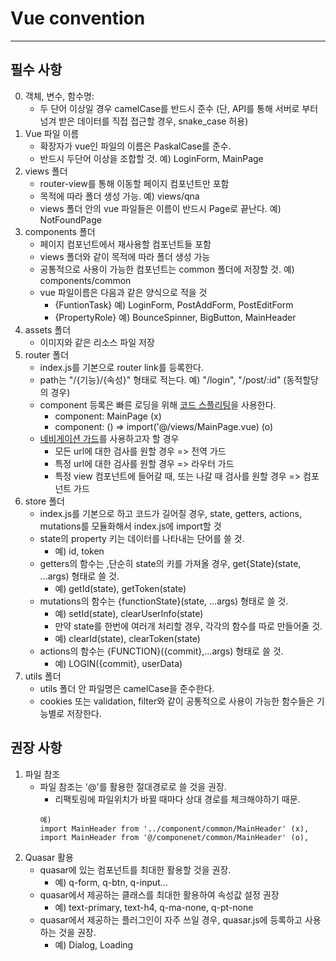 # Vue convention 
---
## 필수 사항

0. 객체, 변수, 함수명:
    - 두 단어 이상일 경우 camelCase를 반드시 준수 (단, API를 통해 서버로 부터 넘겨 받은 데이터를 직접 접근할 경우, snake_case 허용)
1. Vue 파일 이름
    - 확장자가 vue인 파일의 이름은 PaskalCase를 준수.
    - 반드시 두단어 이상을 조합할 것. 예) LoginForm, MainPage
2. views 폴더
    - router-view를 통해 이동할 페이지 컴포넌트만 포함
    - 목적에 따라 폴더 생성 가능. 예) views/qna
    - views 폴더 안의 vue 파일들은 이름이 반드시 Page로 끝난다. 예) NotFoundPage
3. components 폴더
    - 페이지 컴포넌트에서 재사용할 컴포넌트들 포함
    - views 폴더와 같이 목적에 따라 폴더 생성 가능
    - 공통적으로 사용이 가능한 컴포넌트는 common 폴더에 저장할 것. 예) components/common
    - vue 파일이름은 다음과 같은 양식으로 적을 것
        - {FuntionTask} 예) LoginForm, PostAddForm, PostEditForm
        - {PropertyRole} 예) BounceSpinner, BigButton, MainHeader
4. assets 폴더
    - 이미지와 같은 리소스 파일 저장
5. router 폴더
    - index.js를 기본으로 router link를 등록한다.
    - path는 "/{기능}/{속성}" 형태로 적는다. 예) "/login", "/post/:id" (동적할당의 경우)
    - component 등록은 빠른 로딩을 위해 [코드 스플리팅](https://joshua1988.github.io/vue-camp/advanced/code-splitting.html)을 사용한다.
        - component: MainPage                               (x)
        - component: () => import('@/views/MainPage.vue)    (o) 
    - [네비게이션 가드](https://joshua1988.github.io/web-development/vuejs/vue-router-navigation-guards/)를 사용하고자 할 경우 
        - 모든 url에 대한 검사를 원할 경우 => 전역 가드
        - 특정 url에 대한 검사를 원할 경우 => 라우터 가드
        - 특정 view 컴포넌트에 들어갈 때, 또는 나갈 때 검사를 원할 경우 => 컴포넌트 가드
6. store 폴더
    - index.js를 기본으로 하고 코드가 길어질 경우, state, getters, actions, mutations를 모듈화해서 index.js에 import할 것
    - state의 property 키는 데이터를 나타내는 단어를 쓸 것. 
        - 예) id, token
    - getters의 함수는 ,단순히 state의 키를 가져올 경우, get{State}(state, ...args) 형태로 쓸 것. 
        - 예) getId(state), getToken(state) 
    - mutations의 함수는 {functionState}(state, ...args) 형태로 쓸 것. 
        - 예) setId(state), clearUserInfo(state) 
        - 만약 state를 한번에 여러개 처리할 경우, 각각의 함수를 따로 만들어줄 것. 
        - 예) clearId(state), clearToken(state)
    - actions의 함수는 {FUNCTION}({commit},...args) 형태로 쓸 것. 
        - 예) LOGIN({commit}, userData)
7. utils 폴더
    - utils 폴더 안 파일명은 camelCase을 준수한다.
    - cookies 또는 validation, filter와 같이 공통적으로 사용이 가능한 함수들은 기능별로 저장한다.
    

## 권장 사항
1. 파일 참조
    - 파일 참조는 '@'를 활용한 절대경로로 쓸 것을 권장.
        -  리팩토링에 파일위치가 바뀔 때마다 상대 경로를 체크해야하기 때문.
        ```
        예) 
        import MainHeader from '../component/common/MainHeader' (x),
        import MainHeader from '@/componenet/common/MainHeader' (o),
        ``` 
2. Quasar 활용
    - quasar에 있는 컴포넌트를 최대한 활용할 것을 권장.
        - 예) q-form, q-btn, q-input...
    - quasar에서 제공하는 클래스를 최대한 활용하여 속성값 설정 권장
        - 예) text-primary, text-h4, q-ma-none, q-pt-none
    - quasar에서 제공하는 플러그인이 자주 쓰일 경우, quasar.js에 등록하고 사용하는 것을 권장. 
        - 예) Dialog, Loading 
